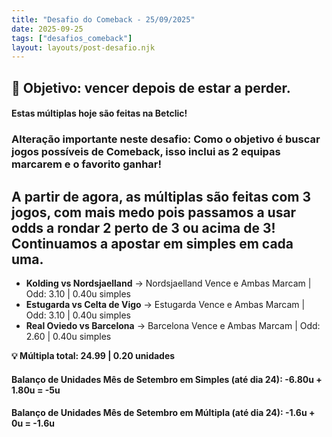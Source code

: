 ```yaml
---
title: "Desafio do Comeback - 25/09/2025"
date: 2025-09-25
tags: ["desafios_comeback"]
layout: layouts/post-desafio.njk
---
```


## 🎯 Objetivo: vencer depois de estar a perder.

#### Estas múltiplas hoje são feitas na Betclic!
### Alteração importante neste desafio: Como o objetivo é buscar jogos possíveis de Comeback, isso inclui as 2 equipas marcarem e o favorito ganhar!
## A partir de agora, as múltiplas são feitas com 3 jogos, com mais medo pois passamos a usar odds a rondar 2 perto de 3 ou acima de 3! Continuamos a apostar em simples em cada uma.

- **Kolding vs Nordsjaelland** → Nordsjaelland Vence e Ambas Marcam | Odd: 3.10 | 0.40u simples 
- **Estugarda vs Celta de Vigo** → Estugarda Vence e Ambas Marcam | Odd: 3.10 | 0.40u simples 
- **Real Oviedo vs Barcelona** → Barcelona Vence e Ambas Marcam | Odd: 2.60 | 0.40u simples 

**💡 Múltipla total: 24.99 | 0.20 unidades** 

#### Balanço de Unidades Mês de Setembro em Simples (até dia 24): -6.80u + 1.80u = -5u
#### Balanço de Unidades Mês de Setembro em Múltipla (até dia 24): -1.6u + 0u = -1.6u
